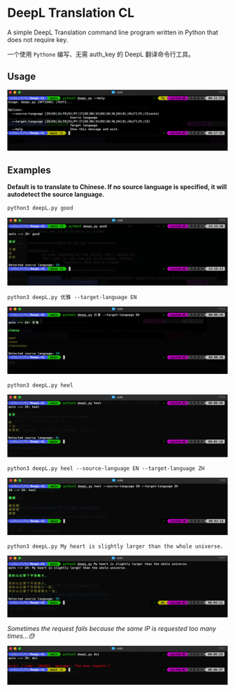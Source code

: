 # DeepL Translation CL

A simple DeepL Translation command line program written in Python that does not require key.

一个使用 `Pythone` 编写、无需 auth_key 的 DeepL 翻译命令行工具。

## Usage

![image-20220722001822359](https://raw.githubusercontent.com/tisfeng/ImageBed/main/uPic/image-20220722001822359-1658420302.png)

## Examples

**Default is to translate to Chinese. If no source language is specified, it will autodetect the source language.**

```python
python3 deepL.py good
```
![image-20220721232029678](https://raw.githubusercontent.com/tisfeng/ImageBed/main/uPic/image-20220721232029678-1658416830.png)


```pythone
python3 deepL.py 优雅 --target-language EN
```
![image-20220722002541987](https://raw.githubusercontent.com/tisfeng/ImageBed/main/uPic/image-20220722002541987-1658420742.png)

```pythone
python3 deepL.py heel
```
![image-20220722001531505](https://raw.githubusercontent.com/tisfeng/ImageBed/main/uPic/image-20220722001531505-1658420131.png)

```pythone
python3 deepL.py heel --source-language EN --target-language ZH
```
![image-20220722001607452](https://raw.githubusercontent.com/tisfeng/ImageBed/main/uPic/image-20220722001607452-1658420167.png)

```pythone
python3 deepL.py My heart is slightly larger than the whole universe.
```
![image-20220722001625538](https://raw.githubusercontent.com/tisfeng/ImageBed/main/uPic/image-20220722001625538-1658420185.png)



*Sometimes the request fails because the same IP is requested too many times...😓*

![image-20220722001638112](https://raw.githubusercontent.com/tisfeng/ImageBed/main/uPic/image-20220722001638112-1658420198.png)